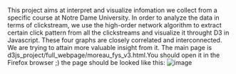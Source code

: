 This project aims at interpret and visualize infomation we collect from a specific course at Notre Dame University. In order to analyze the data in terms of clickstream, we use the high-order network algorithm to extract certain click pattern from all the clickstreams and visualize it throught D3 in Javascript. These four graphs are closely correlated and interconnected. We are trying to attain more valuable insight from it.
The main page is d3js_project/full_webpage/moreau_fys_v3.html.You should open it in the Firefox browser ;)
the page should be looked like this:
![image](https://github.com/EricGronda/DISC_REU_2018/raw/master/demo.png)

